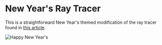 # New Year's Ray Tracer

This is a straightforward New Year's themed modification of the ray tracer found in [this article](https://fabiensanglard.net/postcard_pathtracer/).

![Happy New Year's](new_years_2019.ppm)

